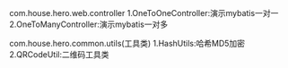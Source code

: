 com.house.hero.web.controller
    1.OneToOneController:演示mybatis一对一
    2.OneToManyController:演示mybatis一对多
    
com.house.hero.common.utils(工具类)
    1.HashUtils:哈希MD5加密
    2.QRCodeUtil:二维码工具类